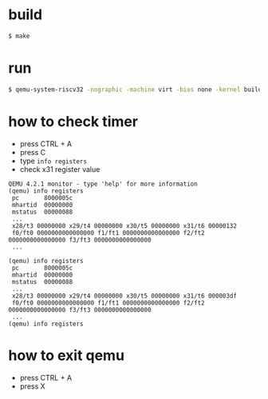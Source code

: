 # build

```sh
$ make
```

# run

```sh
$ qemu-system-riscv32 -nographic -machine virt -bios none -kernel build/timer.elf
```

# how to check timer

* press CTRL + A
* press C
* type `info registers`
* check x31 register value

```
QEMU 4.2.1 monitor - type 'help' for more information
(qemu) info registers
 pc       8000005c
 mhartid  00000000
 mstatus  00000088
 ...
 x28/t3 00000000 x29/t4 00000000 x30/t5 00000000 x31/t6 00000132
 f0/ft0 0000000000000000 f1/ft1 0000000000000000 f2/ft2 0000000000000000 f3/ft3 0000000000000000
 ...

(qemu) info registers
 pc       8000005c
 mhartid  00000000
 mstatus  00000088
 ...
 x28/t3 00000000 x29/t4 00000000 x30/t5 00000000 x31/t6 000003df
 f0/ft0 0000000000000000 f1/ft1 0000000000000000 f2/ft2 0000000000000000 f3/ft3 0000000000000000
 ...
(qemu) info registers
```

# how to exit qemu

* press CTRL + A
* press X
